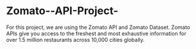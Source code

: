 # Zomato--API-Project-
For this project, we are using the Zomato API and Zomato Dataset. Zomato APIs give you access to the freshest and most exhaustive information for over 1.5 million restaurants across 10,000 cities globally.
